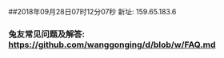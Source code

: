 ##2018年09月28日07时12分07秒 新址: 159.65.183.6
### 兔友常见问题及解答: https://github.com/wanggonging/d/blob/w/FAQ.md
